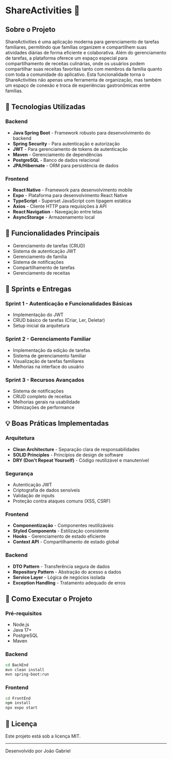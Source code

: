 # ShareActivities 🎯

## Sobre o Projeto
ShareActivities é uma aplicação moderna para gerenciamento de tarefas familiares, permitindo que famílias organizem e compartilhem suas atividades diárias de forma eficiente e colaborativa. Além do gerenciamento de tarefas, a plataforma oferece um espaço especial para compartilhamento de receitas culinárias, onde os usuários podem compartilhar suas receitas favoritas tanto com membros da família quanto com toda a comunidade do aplicativo. Esta funcionalidade torna o ShareActivities não apenas uma ferramenta de organização, mas também um espaço de conexão e troca de experiências gastronômicas entre famílias.

## 🚀 Tecnologias Utilizadas

### Backend
- **Java Spring Boot** - Framework robusto para desenvolvimento do backend
- **Spring Security** - Para autenticação e autorização
- **JWT** - Para gerenciamento de tokens de autenticação
- **Maven** - Gerenciamento de dependências
- **PostgreSQL** - Banco de dados relacional
- **JPA/Hibernate** - ORM para persistência de dados

### Frontend
- **React Native** - Framework para desenvolvimento mobile
- **Expo** - Plataforma para desenvolvimento React Native
- **TypeScript** - Superset JavaScript com tipagem estática
- **Axios** - Cliente HTTP para requisições à API
- **React Navigation** - Navegação entre telas
- **AsyncStorage** - Armazenamento local

## 📱 Funcionalidades Principais
- Gerenciamento de tarefas (CRUD)
- Sistema de autenticação JWT
- Gerenciamento de família
- Sistema de notificações
- Compartilhamento de tarefas
- Gerenciamento de receitas

## 🔄 Sprints e Entregas

### Sprint 1 - Autenticação e Funcionalidades Básicas
- Implementação do JWT
- CRUD básico de tarefas (Criar, Ler, Deletar)
- Setup inicial da arquitetura

### Sprint 2 - Gerenciamento Familiar
- Implementação da edição de tarefas
- Sistema de gerenciamento familiar
- Visualização de tarefas familiares
- Melhorias na interface do usuário

### Sprint 3 - Recursos Avançados
- Sistema de notificações
- CRUD completo de receitas
- Melhorias gerais na usabilidade
- Otimizações de performance

## 💡 Boas Práticas Implementadas

### Arquitetura
- **Clean Architecture** - Separação clara de responsabilidades
- **SOLID Principles** - Princípios de design de software
- **DRY (Don't Repeat Yourself)** - Código reutilizável e manutenível

### Segurança
- Autenticação JWT
- Criptografia de dados sensíveis
- Validação de inputs
- Proteção contra ataques comuns (XSS, CSRF)

### Frontend
- **Componentização** - Componentes reutilizáveis
- **Styled Components** - Estilização consistente
- **Hooks** - Gerenciamento de estado eficiente
- **Context API** - Compartilhamento de estado global

### Backend
- **DTO Pattern** - Transferência segura de dados
- **Repository Pattern** - Abstração do acesso a dados
- **Service Layer** - Lógica de negócios isolada
- **Exception Handling** - Tratamento adequado de erros

## 🚀 Como Executar o Projeto

### Pré-requisitos
- Node.js
- Java 17+
- PostgreSQL
- Maven

### Backend
```bash
cd BackEnd
mvn clean install
mvn spring-boot:run
```

### Frontend
```bash
cd FrontEnd
npm install
npx expo start
```

## 📝 Licença
Este projeto está sob a licença MIT.

---
Desenvolvido por João Gabriel